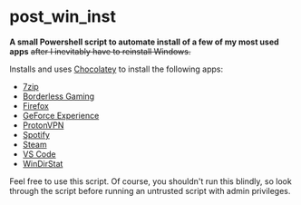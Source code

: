 # post_win_inst

**A small Powershell script to automate install of a few of my most used apps** ~~after I inevitably have to reinstall Windows.~~

Installs and uses [Chocolatey](https://chocolatey.org/) to install the following apps:
- [7zip](https://www.7-zip.org/)
- [Borderless Gaming](https://github.com/Codeusa/Borderless-Gaming/)
- [Firefox](https://www.mozilla.org/en-US/firefox/features/)
- [GeForce Experience](https://www.nvidia.com/en-us/geforce/geforce-experience/)
- [ProtonVPN](https://protonvpn.com/)
- [Spotify](https://www.spotify.com/)
- [Steam](https://store.steampowered.com/about/)
- [VS Code](https://code.visualstudio.com/)
- [WinDirStat](https://windirstat.net/)

Feel free to use this script.
Of course, you shouldn't run this blindly, so look through the script before running an untrusted script with admin privileges.
